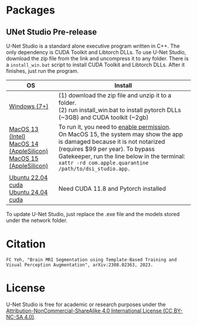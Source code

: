 
# Packages

## UNet Studio Pre-release

U-Net Studio is a standard alone executive program written in C++. The only dependency is CUDA Toolkit and Libtorch DLLs. To use U-Net Studio, download the zip file from the link and uncompress it to any folder. There is a `install_win.bat` script to install CUDA Toolkit and Libtorch DLLs. After it finishes, just run the program.

| OS      | Install      |
|---------|-----------|
|  [Windows (7+)](https://github.com/frankyeh/UNet-Studio/releases/download/2023.04.17/unet_studio_win.zip) | (1) download the zip file and unzip it to a folder. <br> (2) run install_win.bat to install pytorch DLLs (~3GB) and CUDA toolkit (~2gb)|
|  [MacOS 13 (Intel)](https://github.com/frankyeh/UNet-Studio/releases/download/2023.04.17/unet_studio_macos-13.zip) <br> [MacOS 14 (AppleSilicon)](https://github.com/frankyeh/UNet-Studio/releases/download/2023.04.17/unet_studio_macos-14.zip) <br> [MacOS 15 (AppleSilicon)](https://github.com/frankyeh/UNet-Studio/releases/download/2023.04.17/unet_studio_macos-15.zip) | To run it, you need to [enable permission](http://mac-how-to.wonderhowto.com/how-to/open-third-party-apps-from-unidentified-developers-mac-os-x-0158095/). <br> On MacOS 15, the system may show the app is damaged because it is not notarized (requires $99 per year). To bypass Gatekeeper, run the line below in the terminal: <br>```xattr -rd com.apple.quarantine /path/to/dsi_studio.app.```|
|  [Ubuntu 22.04 cuda](https://github.com/frankyeh/UNet-Studio/releases/download/2023.04.17/unet_studio_ubuntu2204.zip) <br> [Ubuntu 24.04 cuda](https://github.com/frankyeh/UNet-Studio/releases/download/2023.04.17/unet_studio_ubuntu2404.zip) <br> | Need CUDA 11.8 and Pytorch installed  |

To update U-Net Studio, just replace the .exe file and the models stored under the network folder.

# Citation

`FC Yeh, "Brain MRI Segmentation using Template-Based Training and Visual Perception Augmentation", arXiv:2308.02363, 2023.`

# License

U-Net Studio is free for academic or research purposes under the [Attribution-NonCommercial-ShareAlike 4.0 International License (CC BY-NC-SA 4.0)](https://creativecommons.org/licenses/by-nc-sa/4.0/legalcode). 

